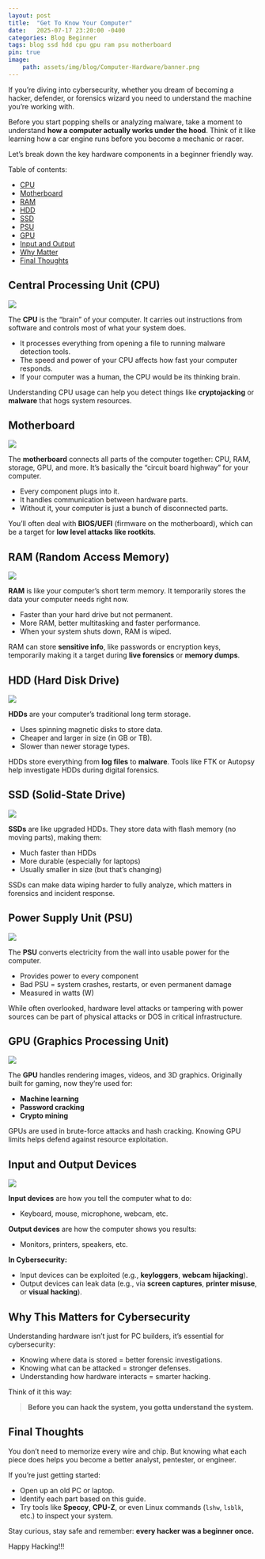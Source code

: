 ```yaml
---
layout: post
title:  "Get To Know Your Computer"
date:   2025-07-17 23:20:00 -0400
categories: Blog Beginner
tags: blog ssd hdd cpu gpu ram psu motherboard 
pin: true
image:
    path: assets/img/blog/Computer-Hardware/banner.png
---
```


If you’re diving into cybersecurity, whether you dream of becoming a hacker, defender, or forensics wizard you need to understand the machine you’re working with.

Before you start popping shells or analyzing malware, take a moment to understand **how a computer actually works under the hood**. Think of it like learning how a car engine runs before you become a mechanic or racer.

Let’s break down the key hardware components in a beginner friendly way.

Table of contents:
* [CPU](#central-processing-unit-cpu)
* [Motherboard](#motherboard)
* [RAM](#ram-random-access-memory)
* [HDD](#hdd-hard-disk-drive)
* [SSD](#ssd-solid-state-drive)
* [PSU](#power-supply-unit-psu)
* [GPU](#gpu-graphics-processing-unit)
* [Input and Output](#input-and-output-devices)
* [Why Matter](#why-this-matters-for-cybersecurity)
* [Final Thoughts](#final-thoughts)

## Central Processing Unit (CPU) 
![](assets/img/blog/Computer-Hardware/1.jpg)

The **CPU** is the “brain” of your computer. It carries out instructions from software and controls most of what your system does.

* It processes everything from opening a file to running malware detection tools.
* The speed and power of your CPU affects how fast your computer responds.
* If your computer was a human, the CPU would be its thinking brain.

Understanding CPU usage can help you detect things like **cryptojacking** or **malware** that hogs system resources.

## Motherboard 
![](assets/img/blog/Computer-Hardware/2.jpg)

The **motherboard** connects all parts of the computer together: CPU, RAM, storage, GPU, and more. It’s basically the “circuit board highway” for your computer.

* Every component plugs into it.
* It handles communication between hardware parts.
* Without it, your computer is just a bunch of disconnected parts.

You’ll often deal with **BIOS/UEFI** (firmware on the motherboard), which can be a target for **low level attacks like rootkits**.

## RAM (Random Access Memory) 
![](assets/img/blog/Computer-Hardware/3.jpg)

**RAM** is like your computer’s short term memory. It temporarily stores the data your computer needs right now.

* Faster than your hard drive but not permanent.
* More RAM, better multitasking and faster performance.
* When your system shuts down, RAM is wiped.

RAM can store **sensitive info**, like passwords or encryption keys, temporarily making it a target during **live forensics** or **memory dumps**.

## HDD (Hard Disk Drive) 
![](assets/img/blog/Computer-Hardware/4.jpg)

**HDDs** are your computer’s traditional long term storage.

* Uses spinning magnetic disks to store data.
* Cheaper and larger in size (in GB or TB).
* Slower than newer storage types.

HDDs store everything from **log files** to **malware**. Tools like FTK or Autopsy help investigate HDDs during digital forensics.

## SSD (Solid-State Drive) 
![](assets/img/blog/Computer-Hardware/5.jpg)

**SSDs** are like upgraded HDDs. They store data with flash memory (no moving parts), making them:

* Much faster than HDDs
* More durable (especially for laptops)
* Usually smaller in size (but that’s changing)

SSDs can make data wiping harder to fully analyze, which matters in forensics and incident response.

## Power Supply Unit (PSU) 
![](assets/img/blog/Computer-Hardware/6.jpg)

The **PSU** converts electricity from the wall into usable power for the computer.

* Provides power to every component
* Bad PSU = system crashes, restarts, or even permanent damage
* Measured in watts (W)

While often overlooked, hardware level attacks or tampering with power sources can be part of physical attacks or DOS in critical infrastructure.

## GPU (Graphics Processing Unit) 
![](assets/img/blog/Computer-Hardware/7.jpg)

The **GPU** handles rendering images, videos, and 3D graphics. Originally built for gaming, now they’re used for:

* **Machine learning**
* **Password cracking**
* **Crypto mining**

GPUs are used in brute-force attacks and hash cracking. Knowing GPU limits helps defend against resource exploitation.

## Input and Output Devices 
![](assets/img/blog/Computer-Hardware/8.png)

**Input devices** are how you tell the computer what to do:

* Keyboard, mouse, microphone, webcam, etc.

**Output devices** are how the computer shows you results:

* Monitors, printers, speakers, etc.

**In Cybersecurity:**

* Input devices can be exploited (e.g., **keyloggers**, **webcam hijacking**).
* Output devices can leak data (e.g., via **screen captures**, **printer misuse**, or **visual hacking**).

## Why This Matters for Cybersecurity

Understanding hardware isn’t just for PC builders, it’s essential for cybersecurity:

* Knowing where data is stored = better forensic investigations.
* Knowing what can be attacked = stronger defenses.
* Understanding how hardware interacts = smarter hacking.

Think of it this way:

> **Before you can hack the system, you gotta understand the system.**

## Final Thoughts

You don’t need to memorize every wire and chip. But knowing what each piece does helps you become a better analyst, pentester, or engineer.

If you’re just getting started:

* Open up an old PC or laptop.
* Identify each part based on this guide.
* Try tools like **Speccy**, **CPU-Z**, or even Linux commands (`lshw`, `lsblk`, etc.) to inspect your system.

Stay curious, stay safe and remember: **every hacker was a beginner once.**

Happy Hacking!!!
